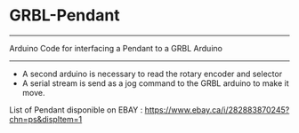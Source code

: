 # GRBL-Pendant
***
Arduino Code for interfacing a Pendant to a GRBL Arduino
***
* A second arduino is necessary to read the rotary encoder and selector
* A serial stream is send as a jog command to the GRBL arduino to make it move.

List of Pendant disponible on EBAY :
https://www.ebay.ca/i/282883870245?chn=ps&dispItem=1
